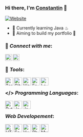 
[website]:https://constantin-hentgen.fr
### Hi there, I'm [Constantin][website] 👋

[![Website](https://img.shields.io/website?label=constantin-hentgen.fr&style=for-the-badge&url=https%3A%2F%2Fconstantin-hentgen.fr)](https://constantin-hentgen.fr)

- 🌱 Currently learning Java ♨
- 🎯 Aiming to build my portfolio 🤔

### 🔎 **_Connect with me_**:

[linkedin]: https://linkedin.com/in/Constantin-Hentgen
[<img align="left" alt="Constantin-Hentgen | LinkedIn" width="22px" src="https://bit.ly/3o4RyRh" />][linkedin]

[Discord]: https://discordapp.com/channels/@me/357214102361341967/
[<img align="left" alt="Constantin-Hentgen | Discord" width="22px" src="https://external-content.duckduckgo.com/iu/?u=https%3A%2F%2Fclipartcraft.com%2Fimages%2Fdiscord-logo-transparent-better.png&f=1&nofb=1" />][Discord]

<br />

### 🔧 **_Tools_**:

[<img align="left" alt="Terminal" width="26px" src="https://bit.ly/3mQ1Wwz" />][website]

[<img align="left" alt="Git" width="26px" src="https://bit.ly/3qeNAIh" />][website]

[<img align="left" alt="Visual Studio Code" width="26px" src="https://bit.ly/3o9i0Jt" />][vscode]

[<img align="left" alt="Fedora" width="26px" src="https://bit.ly/3bPDoxC" />][fedora]

[<img align="left" alt="LaTeX" width="26px" src="https://bit.ly/3mQQSzi" />][latex]

<br />

### </\> **_Programming Languages_**:

[<img align="left" alt="Python" width="26px" src="https://bit.ly/3GY7Q6S" />][pythonProject]

[<img align="left" alt="Java" width="26px" src="https://bit.ly/3mP8H1U" />][website]

[<img align="left" alt="JavaScript" width="26px" src="https://bit.ly/31tlmz8" />][website]


<br />

### **_Web Developement_**:

[<img align="left" alt="HTML5" width="26px" src="https://bit.ly/3o944im" />][htmlProject]

[<img align="left" alt="Sass" width="26px" src="https://bit.ly/3mSLtb7" />][phpProject]

[<img align="left" alt="VueJS" width="26px" src="https://bit.ly/304Tnp2" />][vueJS]

[<img align="left" alt="Php" width="26px" src="https://bit.ly/3wmGfaP" />][phpProject]

[<img align="left" alt="MySQL" width="26px" src="https://bit.ly/3EQrJem" />][website]


[pythonProject]: https://github.com/Constantin-Hentgen/Text-Parser
[vscode]:https://code.visualstudio.com/
[latex]:https://www.latex-project.org/get/
[htmlProject]:https://github.com/Constantin-Hentgen/TouYoube
[vueJS]:https://vuejs.org/
[phpProject]:https://github.com/Constantin-Hentgen/PHP-Experiment
[fedora]:https://getfedora.org/
